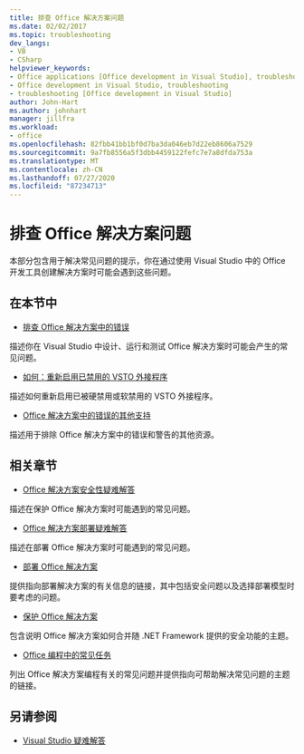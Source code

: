 ```yaml
---
title: 排查 Office 解决方案问题
ms.date: 02/02/2017
ms.topic: troubleshooting
dev_langs:
- VB
- CSharp
helpviewer_keywords:
- Office applications [Office development in Visual Studio], troubleshooting
- Office development in Visual Studio, troubleshooting
- troubleshooting [Office development in Visual Studio]
author: John-Hart
ms.author: johnhart
manager: jillfra
ms.workload:
- office
ms.openlocfilehash: 82fbb41bb1bf0d7ba3da046eb7d22eb8606a7529
ms.sourcegitcommit: 9a7fb8556a5f3dbb4459122fefc7e7a8dfda753a
ms.translationtype: MT
ms.contentlocale: zh-CN
ms.lasthandoff: 07/27/2020
ms.locfileid: "87234713"
---
```

# <a name="troubleshoot-office-solutions"></a>排查 Office 解决方案问题
  本部分包含用于解决常见问题的提示，你在通过使用 Visual Studio 中的 Office 开发工具创建解决方案时可能会遇到这些问题。

## <a name="in-this-section"></a>在本节中
- [排查 Office 解决方案中的错误](../vsto/troubleshooting-errors-in-office-solutions.md)

 描述你在 Visual Studio 中设计、运行和测试 Office 解决方案时可能会产生的常见问题。

- [如何：重新启用已禁用的 VSTO 外接程序](../vsto/how-to-re-enable-a-vsto-add-in-that-has-been-disabled.md)

 描述如何重新启用已被硬禁用或软禁用的 VSTO 外接程序。

- [Office 解决方案中的错误的其他支持](../vsto/additional-support-for-errors-in-office-solutions.md)

 描述用于排除 Office 解决方案中的错误和警告的其他资源。

## <a name="related-sections"></a>相关章节
- [Office 解决方案安全性疑难解答](../vsto/troubleshooting-office-solution-security.md)

 描述在保护 Office 解决方案时可能遇到的常见问题。

- [Office 解决方案部署疑难解答](../vsto/troubleshooting-office-solution-deployment.md)

 描述在部署 Office 解决方案时可能遇到的常见问题。

- [部署 Office 解决方案](../vsto/deploying-an-office-solution.md)

 提供指向部署解决方案的有关信息的链接，其中包括安全问题以及选择部署模型时要考虑的问题。

- [保护 Office 解决方案](../vsto/securing-office-solutions.md)

 包含说明 Office 解决方案如何合并随 .NET Framework 提供的安全功能的主题。

- [Office 编程中的常见任务](../vsto/common-tasks-in-office-programming.md)

 列出 Office 解决方案编程有关的常见问题并提供指向可帮助解决常见问题的主题的链接。

## <a name="see-also"></a>另请参阅

- [Visual Studio 疑难解答](/troubleshoot/visualstudio/welcome-visual-studio/)
